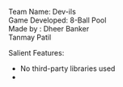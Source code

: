 Team Name: Dev-ils <br>
Game Developed: 8-Ball Pool<br>
Made by : Dheer Banker <br>
          Tanmay Patil<br>

Salient Features:
<ul>
    <li>No third-party libraries used</li>
    <li></li>
</ul>